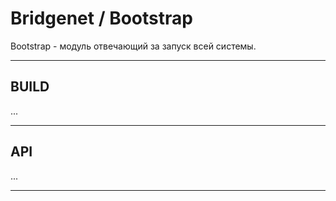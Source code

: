 # Bridgenet / Bootstrap

Bootstrap - модуль отвечающий за запуск всей системы.

---

## BUILD

...

---

## API

...

---